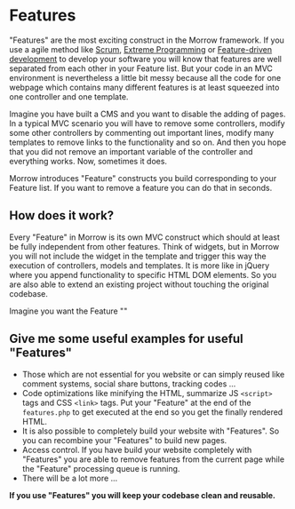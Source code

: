 Features
============

"Features" are the most exciting construct in the Morrow framework.
If you use a agile method like [Scrum](http://en.wikipedia.org/wiki/Scrum_(software_development)), [Extreme Programming](http://en.wikipedia.org/wiki/Extreme_programming) or [Feature-driven development](http://en.wikipedia.org/wiki/Feature-driven_development) to develop your software you will know that features are well separated from each other in your Feature list.
But your code in an MVC environment is nevertheless a little bit messy because all the code for one webpage which contains many different features is at least squeezed into one controller and one template.

Imagine you have built a CMS and you want to disable the adding of pages.
In a typical MVC scenario you will have to remove some controllers, modify some other controllers by commenting out important lines, modify many templates to remove links to the functionality and so on.
And then you hope that you did not remove an important variable of the controller and everything works.
Now, sometimes it does.

Morrow introduces "Feature" constructs you build corresponding to your Feature list. If you want to remove a feature you can do that in seconds.

How does it work?
----------------
Every "Feature" in Morrow is its own MVC construct which should at least be fully independent from other features.
Think of widgets, but in Morrow you will not include the widget in the template and trigger this way the execution of controllers, models and templates.
It is more like in jQuery where you append functionality to specific HTML DOM elements. So you are also able to extend an existing project without touching the original codebase.

Imagine you want the Feature ""



Give me some useful examples for useful "Features"
------------------------------------------------

  * Those which are not essential for you website or can simply reused like comment systems, social share buttons, tracking codes ...
  * Code optimizations like minifying the HTML, summarize JS `<script>` tags and CSS `<link>` tags. Put your "Feature" at the end of the `features.php` to get executed at the end so you get the finally rendered HTML.
  * It is also possible to completely build your website with "Features". So you can recombine your "Features" to build new pages.
  * Access control. If you have build your website completely with "Features" you are able to remove features from the current page while the "Feature" processing queue is running.
  * There will be a lot more ...
  
**If you use "Features" you will keep your codebase clean and reusable.**
